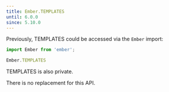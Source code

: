 ```yaml
---
title: Ember.TEMPLATES
until: 6.0.0
since: 5.10.0
---
```



Previously, TEMPLATES could be accessed via the `Ember` import:
```js
import Ember from 'ember';

Ember.TEMPLATES

```
TEMPLATES is also private.

There is no replacement for this API.
